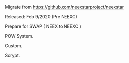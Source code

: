 

Migrate from https://github.com/neexstarproject/neexstar

Released: Feb 9/2020 (Pre NEEXC)

Prepare for SWAP ( NEEX to NEEXC )

POW System.

Custom.

Scrypt.


